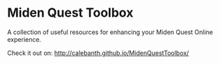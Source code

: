 # Miden Quest Toolbox
A collection of useful resources for enhancing your Miden Quest Online experience.

Check it out on:
http://calebanth.github.io/MidenQuestToolbox/
